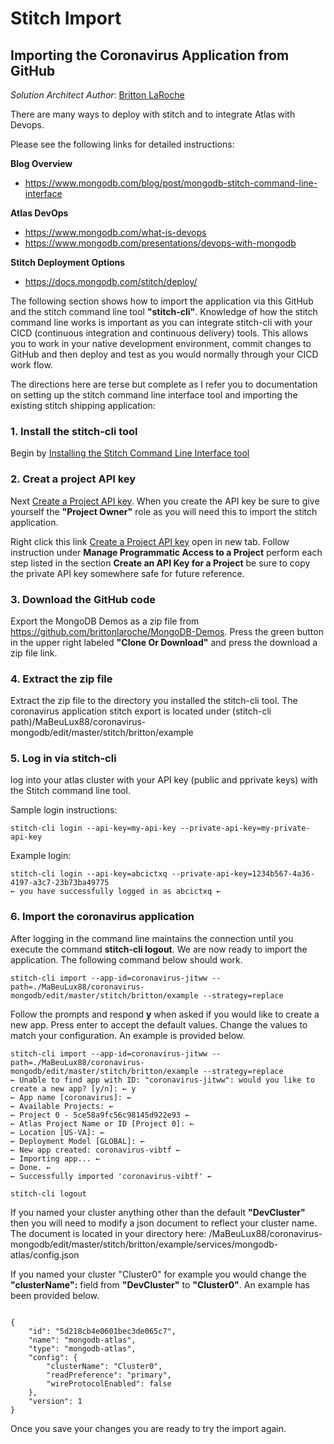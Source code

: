 # Stitch Import

## Importing the Coronavirus Application from GitHub

*Solution Architect Author*: [Britton LaRoche](mailto:britton.laroche@mongodb.com)

There are many ways to deploy with stitch and to integrate Atlas with Devops.

Please see the following links for detailed instructions:

**Blog Overview** 
- https://www.mongodb.com/blog/post/mongodb-stitch-command-line-interface

**Atlas DevOps**
- https://www.mongodb.com/what-is-devops 
- https://www.mongodb.com/presentations/devops-with-mongodb

**Stitch Deployment Options**
- https://docs.mongodb.com/stitch/deploy/

The following section shows how to import the application via this GitHub and the stitch command line tool **"stitch-cli"**. Knowledge of how the stitch command line works is important as you can integrate stitch-cli with your CICD (continuous integration and continuous delivery) tools. This allows you to work in your native development environment, commit changes to GitHub and then deploy and test as you would normally through your CICD work flow.

The directions here are terse but complete as I refer you to documentation on setting up the stitch command line interface tool and importing the existing stitch shipping application:

### 1. Install the stitch-cli tool
Begin by [Installing the Stitch Command Line Interface tool](https://docs.mongodb.com/stitch/import-export/stitch-cli-reference/)

### 2. Creat a project API key
Next [Create a Project API key](https://docs.atlas.mongodb.com/configure-api-access/#programmatic-api-keys). When you create the API key be sure to give yourself the **"Project Owner"** role as you will need this to import the stitch application.

Right click this link [Create a Project API key](https://docs.atlas.mongodb.com/configure-api-access/#programmatic-api-keys) open in new tab. Follow instruction under **Manage Programmatic Access to a Project** perform each step listed in the section **Create an API Key for a Project** be sure to copy the private API key somewhere safe for future reference.

### 3. Download the GitHub code
Export the MongoDB Demos as a zip file from https://github.com/brittonlaroche/MongoDB-Demos. Press the green button in the upper right labeled **"Clone Or Download"** and press the download a zip file link.

### 4. Extract the zip file
Extract the zip file to the directory you installed the stitch-cli tool. The coronavirus application stitch export is located under (stitch-cli path)/MaBeuLux88/coronavirus-mongodb/edit/master/stitch/britton/example

### 5. Log in via stitch-cli
log into your atlas cluster with your API key (public and pprivate keys) with the Stitch command line tool.

Sample login instructions:
```
stitch-cli login --api-key=my-api-key --private-api-key=my-private-api-key
```

Example login:
```
stitch-cli login --api-key=abcictxq --private-api-key=1234b567-4a36-4197-a3c7-23b73ba49775
← you have successfully logged in as abcictxq ←
```

### 6. Import the coronavirus application
After logging in the command line maintains the connection until you execute the command **stitch-cli logout**. We are now ready to import the application. The following command below should work.
```
stitch-cli import --app-id=coronavirus-jitww --path=./MaBeuLux88/coronavirus-mongodb/edit/master/stitch/britton/example --strategy=replace
```

Follow the prompts and respond **y** when asked if you would like to create a new app. Press enter to accept the default values. Change the values to match your configuration. An example is provided below.

```
stitch-cli import --app-id=coronavirus-jitww --path=./MaBeuLux88/coronavirus-mongodb/edit/master/stitch/britton/example --strategy=replace
← Unable to find app with ID: "coronavirus-jitww": would you like to create a new app? [y/n]: ← y
← App name [coronavirus]: ←
← Available Projects: ←
← Project 0 - 5ce58a9fc56c98145d922e93 ←
← Atlas Project Name or ID [Project 0]: ←
← Location [US-VA]: ←
← Deployment Model [GLOBAL]: ←
← New app created: coronavirus-vibtf ←
← Importing app... ←
← Done. ←
← Successfully imported 'coronavirus-vibtf' ←

stitch-cli logout

```

If you named your cluster anything other than the default **"DevCluster"** then you will need to modify a json document to reflect your cluster name. The document is located in your directory here: /MaBeuLux88/coronavirus-mongodb/edit/master/stitch/britton/example/services/mongodb-atlas/config.json

If you named your cluster "Cluster0" for example you would change the **"clusterName":** field from **"DevCluster"** to **"Cluster0"**. An example has been provided below.

```

{
    "id": "5d218cb4e0601bec3de065c7",
    "name": "mongodb-atlas",
    "type": "mongodb-atlas",
    "config": {
        "clusterName": "Cluster0",
        "readPreference": "primary",
        "wireProtocolEnabled": false
    },
    "version": 1
}
```
Once you save your changes you are ready to try the import again.
